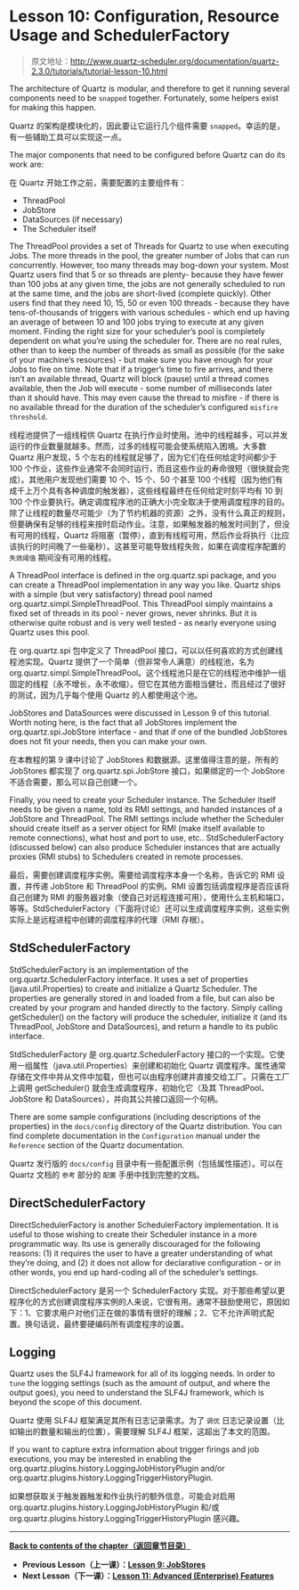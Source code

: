 # Lesson 10: Configuration, Resource Usage and SchedulerFactory

> 原文地址：http://www.quartz-scheduler.org/documentation/quartz-2.3.0/tutorials/tutorial-lesson-10.html

The architecture of Quartz is modular, and therefore to get it running several components need to be `snapped` together. Fortunately, some helpers exist for making this happen.

Quartz 的架构是模块化的，因此要让它运行几个组件需要 `snapped`。幸运的是，有一些辅助工具可以实现这一点。

The major components that need to be configured before Quartz can do its work are:

在 Quartz 开始工作之前，需要配置的主要组件有：

- ThreadPool
- JobStore
- DataSources (if necessary)
- The Scheduler itself

The ThreadPool provides a set of Threads for Quartz to use when executing Jobs. The more threads in the pool, the greater number of Jobs that can run concurrently. However, too many threads may bog-down your system. Most Quartz users find that 5 or so threads are plenty- because they have fewer than 100 jobs at any given time, the jobs are not generally scheduled to run at the same time, and the jobs are short-lived (complete quickly). Other users find that they need 10, 15, 50 or even 100 threads - because they have tens-of-thousands of triggers with various schedules - which end up having an average of between 10 and 100 jobs trying to execute at any given moment. Finding the right size for your scheduler’s pool is completely dependent on what you’re using the scheduler for. There are no real rules, other than to keep the number of threads as small as possible (for the sake of your machine’s resources) - but make sure you have enough for your Jobs to fire on time. Note that if a trigger’s time to fire arrives, and there isn’t an available thread, Quartz will block (pause) until a thread comes available, then the Job will execute - some number of milliseconds later than it should have. This may even cause the thread to misfire - if there is no available thread for the duration of the scheduler’s configured `misfire threshold`.

线程池提供了一组线程供 Quartz 在执行作业时使用。池中的线程越多，可以并发运行的作业数量就越多。然而，过多的线程可能会使系统陷入困境。大多数 Quartz 用户发现，5 个左右的线程就足够了，因为它们在任何给定时间都少于 100 个作业，这些作业通常不会同时运行，而且这些作业的寿命很短（很快就会完成）。其他用户发现他们需要 10 个、15 个、50 个甚至 100 个线程（因为他们有成千上万个具有各种调度的触发器），这些线程最终在任何给定时刻平均有 10 到 100 个作业要执行。确定调度程序池的正确大小完全取决于使用调度程序的目的。除了让线程的数量尽可能少（为了节约机器的资源）之外，没有什么真正的规则，但要确保有足够的线程来按时启动作业。注意，如果触发器的触发时间到了，但没有可用的线程，Quartz 将阻塞（暂停），直到有线程可用，然后作业将执行（比应该执行的时间晚了一些毫秒）。这甚至可能导致线程失败，如果在调度程序配置的 `失效阈值` 期间没有可用的线程。

A ThreadPool interface is defined in the org.quartz.spi package, and you can create a ThreadPool implementation in any way you like. Quartz ships with a simple (but very satisfactory) thread pool named org.quartz.simpl.SimpleThreadPool. This ThreadPool simply maintains a fixed set of threads in its pool - never grows, never shrinks. But it is otherwise quite robust and is very well tested - as nearly everyone using Quartz uses this pool.

在 org.quartz.spi 包中定义了 ThreadPool 接口，可以以任何喜欢的方式创建线程池实现。Quartz 提供了一个简单（但非常令人满意）的线程池，名为 org.quartz.simpl.SimpleThreadPool。这个线程池只是在它的线程池中维护一组固定的线程（永不增长，永不收缩）。但它在其他方面相当健壮，而且经过了很好的测试，因为几乎每个使用 Quartz 的人都使用这个池。

JobStores and DataSources were discussed in Lesson 9 of this tutorial. Worth noting here, is the fact that all JobStores implement the org.quartz.spi.JobStore interface - and that if one of the bundled JobStores does not fit your needs, then you can make your own.

在本教程的第 9 课中讨论了 JobStores 和数据源。这里值得注意的是，所有的 JobStores 都实现了 org.quartz.spi.JobStore 接口，如果绑定的一个 JobStore 不适合需要，那么可以自己创建一个。

Finally, you need to create your Scheduler instance. The Scheduler itself needs to be given a name, told its RMI settings, and handed instances of a JobStore and ThreadPool. The RMI settings include whether the Scheduler should create itself as a server object for RMI (make itself available to remote connections), what host and port to use, etc.. StdSchedulerFactory (discussed below) can also produce Scheduler instances that are actually proxies (RMI stubs) to Schedulers created in remote processes.

最后，需要创建调度程序实例。需要给调度程序本身一个名称，告诉它的 RMI 设置，并传递 JobStore 和 ThreadPool 的实例。RMI 设置包括调度程序是否应该将自己创建为 RMI 的服务器对象（使自己对远程连接可用），使用什么主机和端口，等等。StdSchedulerFactory（下面将讨论）还可以生成调度程序实例，这些实例实际上是远程进程中创建的调度程序的代理（RMI 存根）。

## StdSchedulerFactory

StdSchedulerFactory is an implementation of the org.quartz.SchedulerFactory interface. It uses a set of properties (java.util.Properties) to create and initialize a Quartz Scheduler. The properties are generally stored in and loaded from a file, but can also be created by your program and handed directly to the factory. Simply calling getScheduler() on the factory will produce the scheduler, initialize it (and its ThreadPool, JobStore and DataSources), and return a handle to its public interface.

StdSchedulerFactory 是 org.quartz.SchedulerFactory 接口的一个实现。它使用一组属性（java.util.Properties）来创建和初始化 Quartz 调度程序。属性通常存储在文件中并从文件中加载，但也可以由程序创建并直接交给工厂。只需在工厂上调用 getScheduler() 就会生成调度程序，初始化它（及其 ThreadPool、JobStore 和 DataSources），并向其公共接口返回一个句柄。

There are some sample configurations (including descriptions of the properties) in the `docs/config` directory of the Quartz distribution. You can find complete documentation in the `Configuration` manual under the `Reference` section of the Quartz documentation.

Quartz 发行版的 `docs/config` 目录中有一些配置示例（包括属性描述）。可以在 Quartz 文档的 `参考` 部分的 `配置` 手册中找到完整的文档。

## DirectSchedulerFactory

DirectSchedulerFactory is another SchedulerFactory implementation. It is useful to those wishing to create their Scheduler instance in a more programmatic way. Its use is generally discouraged for the following reasons: (1) it requires the user to have a greater understanding of what they’re doing, and (2) it does not allow for declarative configuration - or in other words, you end up hard-coding all of the scheduler’s settings.

DirectSchedulerFactory 是另一个 SchedulerFactory 实现。对于那些希望以更程序化的方式创建调度程序实例的人来说，它很有用。通常不鼓励使用它，原因如下：1、它要求用户对他们正在做的事情有很好的理解；2、它不允许声明式配置。换句话说，最终要硬编码所有调度程序的设置。

## Logging

Quartz uses the SLF4J framework for all of its logging needs. In order to `tune` the logging settings (such as the amount of output, and where the output goes), you need to understand the SLF4J framework, which is beyond the scope of this document.

Quartz 使用 SLF4J 框架满足其所有日志记录需求。为了 `调优` 日志记录设置（比如输出的数量和输出的位置），需要理解 SLF4J 框架，这超出了本文的范围。

If you want to capture extra information about trigger firings and job executions, you may be interested in enabling the org.quartz.plugins.history.LoggingJobHistoryPlugin and/or org.quartz.plugins.history.LoggingTriggerHistoryPlugin.

如果想获取关于触发器触发和作业执行的额外信息，可能会对启用 org.quartz.plugins.history.LoggingJobHistoryPlugin 和/或 org.quartz.plugins.history.LoggingTriggerHistoryPlugin 感兴趣。

---

**[Back to contents of the chapter（返回章节目录）](/Tutorials)**

- **Previous Lesson（上一课）：[Lesson 9: JobStores](/Tutorials/Lesson-9)**
- **Next Lesson（下一课）：[Lesson 11: Advanced (Enterprise) Features](/Tutorials/Lesson-11)**